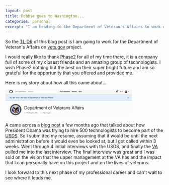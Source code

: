 ```yaml
---
layout: post
title: Robbie goes to Washington... 
categories: personal
excerpt: "I am heading to the Department of Veteran's Affairs to work on http://www.vets.gov ..."
---
```


So the [TL;DR](https://en.wikipedia.org/wiki/Wikipedia:Too_long;_didn%27t_read) of this blog post is I am going to work for the Department of Veteran's Affairs on [vets.gov](https://www.vets.gov) project.

I would really like to thank [Phase2](https://www.phase2technology.com/) for all of my time there, it is a company full of some of my closest friends and an amazing group of technologists.  I wish Phase2 nothing but the best on their super bright future and am so grateful for the opportunity that you offered and provided me.

Here is my story about how all this came about...

<section class="special"><img style="width: 80%;" src="/images/github-va.png" /></section>

A came across a [blog post](http://www.businessinsider.com/how-the-white-house-plans-to-poach-500-recruits-from-the-private-tech-sector-2015-11) a few months ago that talked about how President Obama was trying to hire 500 technologists to become part of the [USDS](https://www.whitehouse.gov/digital/united-states-digital-service).  So I submitted my resume, assuming that it would be until the next administration before it would even be looked at, but I got called within 3 weeks.  Went through 4 initial interviews with the USDS, and finally the [VA](https://va.gov) pulled me into the last interview.  The final interview was great and I was sold on the vision that the upper management at the VA has and the impact that I can personally have on this project and on the lives of veterans.

I look forward to this next phase of my professional career and can't wait to see where it leads me. 